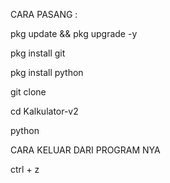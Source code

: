 CARA PASANG :




pkg update && pkg upgrade -y



pkg install git




pkg install python




git clone




cd Kalkulator-v2




python






CARA KELUAR DARI PROGRAM NYA



ctrl + z
